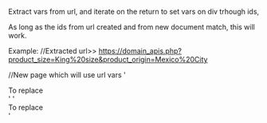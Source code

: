 Extract vars from url, and iterate on the return to set vars on div trhough ids, 

As long as the ids from url created and from new document match, this will work. 

Example:
//Extracted url>>
https://domain_apis.php?product_size=King%20size&product_origin=Mexico%20City

//New page which will use url vars
'<div id="product_size">To replace</div>'
'<div id="product_origin">To replace</div>'
